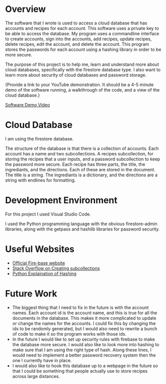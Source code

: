 # Overview

The software that I wrote is used to access a cloud database that has accounts and recipes for each account. 
 This software uses a private key to be able to access the database. My program uses a commandline interface to create accounts, sign into the accounts, add recipes, update recipes, delete recipes, edit the account, and delete the account. This program stores the passwords for each account using a hashing library in order to be more secure. 

The purpose of this project is to help me, learn and understand more about cloud databases, specifically with the firestore database type. I also want to learn more about security of cloud databases and password storage. 

{Provide a link to your YouTube demonstration.  It should be a 4-5 minute demo of the software running, a walkthrough of the code, and a view of the cloud database.}

[Software Demo Video](https://youtu.be/wc34Fcz4hbc)

# Cloud Database

I am using the firestore database.

The structure of the database is that there is a collection of accounts. Each account has a name and two subcollections. A recipes subcollection, for storing the recipes that a user inputs, and a password subcollection to keep the password more secure. Each recipe has three parts, the title, the ingrediants, and the directions. Each of these are stored in the document. The title is a string. The ingrediants is a dictionary, and the directions are a string with endlines for formatting. 

# Development Environment

For this project I used Visual Studio Code.

I used the Python programming language with the obvious firestore-admin libraries, 
along with the getpass and hashlib libraries for password security. 

# Useful Websites

* [Official Fire-base website](https://firebase.google.com/docs/firestore/quickstart)
* [Stack Overflow on Creating subcollections](https://stackoverflow.com/questions/47514419/how-to-add-subcollection-to-a-document-in-firebase-cloud-firestore)
* [Python Explaination of Hashing](https://docs.python.org/3/library/hashlib.html)

# Future Work

* The biggest thing that I need to fix in the future is with the account names. Each account id is the account name, and this is true for all the documents in the database. This makes it more complicated to update or change the names for the accounts. I could fix this by changing the ids to be randomly generated, but I would also need to rewrite a bunch of code to make it so the program works with those ids.
* In the future I would like to set up security rules with firebase to make the database more secure. I would also like to look more into hashing to make sure that I am using the right type of hash. Along these lines, I would need to implement a better password recovery system then the one I currently have in place. 
* I would also like to hook this database up to a webpage in the future so that I could be something that people actually use to store recipes across large distances. 